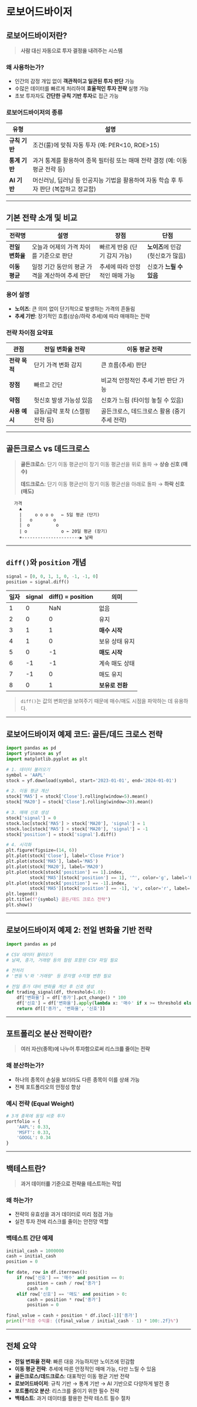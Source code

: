 # 로보어드바이저

## 로보어드바이저란?

> **사람 대신 자동으로 투자 결정을 내려주는 시스템**

### 왜 사용하는가?
- 인간의 감정 개입 없이 **객관적이고 일관된 투자 판단** 가능
- 수많은 데이터를 빠르게 처리하여 **효율적인 투자 전략** 실행 가능
- 초보 투자자도 **간단한 규칙 기반 투자**로 접근 가능

### 로보어드바이저의 종류

| 유형         | 설명                                                                           |
|--------------|----------------------------------------------------------------------------------|
| **규칙 기반**   | 조건(룰)에 맞춰 자동 투자 (예: PER<10, ROE>15)                                 |
| **통계 기반**   | 과거 통계를 활용하여 종목 필터링 또는 매매 전략 결정 (예: 이동 평균 전략 등)             |
| **AI 기반**     | 머신러닝, 딥러닝 등 인공지능 기법을 활용하여 자동 학습 후 투자 판단 (복잡하고 정교함)     |


---

## 기본 전략 소개 및 비교

| 전략명         | 설명                                     | 장점                              | 단점                          |
|----------------|------------------------------------------|-----------------------------------|-------------------------------|
| **전일 변화율** | 오늘과 어제의 가격 차이를 기준으로 판단         | 빠르게 반응 (단기 감지 가능)         | **노이즈**에 민감 (헛신호가 많음)     |
| **이동 평균**   | 일정 기간 동안의 평균 가격을 계산하여 추세 판단  | 추세에 따라 안정적인 매매 가능        | 신호가 **느릴 수 있음**            |

### 용어 설명
- **노이즈**: 큰 의미 없이 단기적으로 발생하는 가격의 흔들림
- **추세 기반**: 장기적인 흐름(상승/하락 추세)에 따라 매매하는 전략

### 전략 차이점 요약표

| 관점           | 전일 변화율 전략                     | 이동 평균 전략                          |
|----------------|-------------------------------------|----------------------------------------|
| **전략 목적**     | 단기 가격 변화 감지                    | 큰 흐름(추세) 판단                      |
| **장점**        | 빠르고 간단                           | 비교적 안정적인 추세 기반 판단 가능         |
| **약점**        | 헛신호 발생 가능성 있음                 | 신호가 느림 (타이밍 놓칠 수 있음)            |
| **사용 예시**     | 급등/급락 포착 (스캘핑 전략 등)            | 골든크로스, 데드크로스 활용 (중기 추세 전략)     |

---

## 골든크로스 vs 데드크로스

> **골든크로스**: 단기 이동 평균선이 장기 이동 평균선을 위로 돌파 → **상승 신호 (매수)**
>
> **데드크로스**: 단기 이동 평균선이 장기 이동 평균선을 아래로 돌파 → **하락 신호 (매도)**

```text
   가격
     ▲
     |     o o o o   ← 5일 평균 (단기)
     |   o        o
     |  o          o
     | o             o ← 20일 평균 (장기)
     +----------------------▶ 날짜
```

---

## `diff()`와 `position` 개념

```py
signal = [0, 0, 1, 1, 0, -1, -1, 0]
position = signal.diff()
```

| 일자 | signal | diff() = position | 의미          |
|------|--------|-------------------|-----------------|
| 1    | 0      | NaN               | 없음            |
| 2    | 0      | 0                 | 유지            |
| 3    | 1      | 1                 | **매수 시작**     |
| 4    | 1      | 0                 | 보유 상태 유지     |
| 5    | 0      | -1                | **매도 시작**     |
| 6    | -1     | -1                | 계속 매도 상태     |
| 7    | -1     | 0                 | 매도 유지         |
| 8    | 0      | 1                 | **보유로 전환**     |

> `diff()`는 값의 변화만을 보여주기 때문에 매수/매도 시점을 파악하는 데 유용하다.

---

## 로보어드바이저 예제 코드: 골든/데드 크로스 전략

```py
import pandas as pd
import yfinance as yf
import matplotlib.pyplot as plt

# 1. 데이터 불러오기
symbol = 'AAPL'
stock = yf.download(symbol, start='2023-01-01', end='2024-01-01')

# 2. 이동 평균 계산
stock['MA5'] = stock['Close'].rolling(window=5).mean()
stock['MA20'] = stock['Close'].rolling(window=20).mean()

# 3. 매매 신호 생성
stock['signal'] = 0
stock.loc[stock['MA5'] > stock['MA20'], 'signal'] = 1
stock.loc[stock['MA5'] < stock['MA20'], 'signal'] = -1
stock['position'] = stock['signal'].diff()

# 4. 시각화
plt.figure(figsize=(14, 6))
plt.plot(stock['Close'], label='Close Price')
plt.plot(stock['MA5'], label='MA5')
plt.plot(stock['MA20'], label='MA20')
plt.plot(stock[stock['position'] == 1].index,
         stock['MA5'][stock['position'] == 1], '^', color='g', label='Buy Signal')
plt.plot(stock[stock['position'] == -1].index,
         stock['MA5'][stock['position'] == -1], 'v', color='r', label='Sell Signal')
plt.legend()
plt.title(f"{symbol} 골든/데드 크로스 전략")
plt.show()
```

---

## 로보어드바이저 예제 2: 전일 변화율 기반 전략

```py
import pandas as pd

# CSV 데이터 불러오기
# 날짜, 종가, 거래량 등의 컬럼 포함된 CSV 파일 필요

# 전처리
# '변동 %'와 '거래량' 등 문자열 수치형 변환 필요

# 전일 종가 대비 변화율 계산 후 신호 생성
def trading_signal(df, threshold=1.0):
    df['변화율'] = df['종가'].pct_change() * 100
    df['신호'] = df['변화율'].apply(lambda x: '매수' if x >= threshold else ('매도' if x <= -threshold else '보유'))
    return df[['종가', '변화율', '신호']]
```

---

## 포트폴리오 분산 전략이란?

> **여러 자산(종목)에 나누어 투자함으로써 리스크를 줄이는 전략**

### 왜 분산하는가?
- 하나의 종목이 손실을 보더라도 다른 종목이 이를 상쇄 가능
- 전체 포트폴리오의 안정성 향상

### 예시 전략 (Equal Weight)
```py
# 3개 종목에 동일 비중 투자
portfolio = {
    'AAPL': 0.33,
    'MSFT': 0.33,
    'GOOGL': 0.34
}
```

---

## 백테스트란?

> **과거 데이터를 기준으로 전략을 테스트하는 작업**

### 왜 하는가?
- 전략의 유효성을 과거 데이터로 미리 점검 가능
- 실전 투자 전에 리스크를 줄이는 안전망 역할

### 백테스트 간단 예제
```py
initial_cash = 1000000
cash = initial_cash
position = 0

for date, row in df.iterrows():
    if row['신호'] == '매수' and position == 0:
        position = cash / row['종가']
        cash = 0
    elif row['신호'] == '매도' and position > 0:
        cash = position * row['종가']
        position = 0

final_value = cash + position * df.iloc[-1]['종가']
print(f"최종 수익률: {(final_value / initial_cash - 1) * 100:.2f}%")
```

---

## 전체 요약

- **전일 변화율 전략**: 빠른 대응 가능하지만 노이즈에 민감함
- **이동 평균 전략**: 추세에 따른 안정적인 매매 가능, 다만 느릴 수 있음
- **골든크로스/데드크로스**: 대표적인 이동 평균 기반 전략
- **로보어드바이저**: 규칙 기반 → 통계 기반 → AI 기반으로 다양하게 발전 중
- **포트폴리오 분산**: 리스크를 줄이기 위한 필수 전략
- **백테스트**: 과거 데이터를 활용한 전략 테스트 필수 절차


